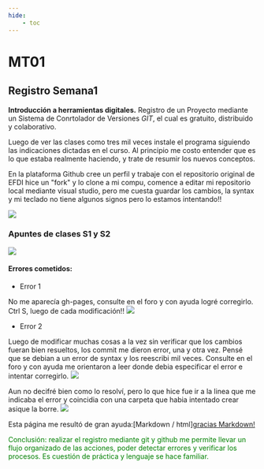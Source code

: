```yaml
---
hide:
    - toc
---
```


# MT01
## Registro Semana1

**Introducción a herramientas digitales.**
 Registro de un Proyecto mediante un Sistema de Conrtolador de Versiones *GIT*, el cual es gratuito, distribuido y colaborativo. 

Luego de ver las clases como tres mil veces instale el programa siguiendo las indicaciones dictadas en el curso. Al principio me costo entender que es lo que estaba realmente haciendo, y trate de resumir los nuevos conceptos.

En la plataforma Github cree un perfil y trabaje con el repositorio original de EFDI hice un "fork" y lo clone a mi compu, comence a editar mi repositorio local mediante visual studio, pero me cuesta guardar los cambios, la syntax y mi teclado no tiene algunos signos pero lo estamos intentando!!

![](../images/MT01/resumen.jpg)

### **Apuntes de clases S1 y S2**
![](../images/MT01/apuntesS1yS2.jpg)

#### Errores cometidos:

 - Error 1

No me aparecía gh-pages, consulte en el foro y con  ayuda logré corregirlo. Ctrl S, luego de cada modificación!! 
![](../images/MT01/error1.jpg)

 - Error 2

Luego de modificar muchas cosas a la vez sin verificar que los cambios fueran bien resueltos, los commit me dieron error, una y otra vez. Pensé que se debian a un error de syntax y los reescribi mil veces. Consulte en el foro y con ayuda me orientaron a leer donde debia especificar el error e intentar corregirlo.
![](../images/MT01/error2.jpg)

Aun no decifré bien como lo resolví, pero lo que hice fue ir a la linea que me indicaba el error y coincidia con una carpeta que habia intentado crear asique la borre.
![](../images/MT01/error2corregido.jpg)

Esta página me resultó de gran ayuda:[Markdown / html]<a href="https://www.markdownguide.org/basic-syntax/" target="_blank">gracias Markdown!</a>

<font color="green"> Conclusión: realizar el registro mediante git y github me permite llevar un flujo organizado de las acciones, poder detectar errores y verificar los procesos. Es cuestión de práctica y lenguaje se hace familiar. </font>
